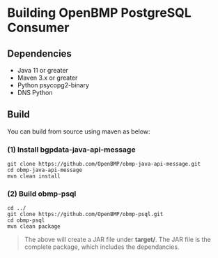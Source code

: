 # Building OpenBMP PostgreSQL Consumer

Dependencies
------------
- Java 11 or greater
- Maven 3.x or greater
- Python psycopg2-binary
- DNS Python


Build
-----
You can build from source using maven as below:


### (1) Install bgpdata-java-api-message

    git clone https://github.com/OpenBMP/obmp-java-api-message.git
    cd obmp-java-api-message
    mvn clean install

### (2) Build obmp-psql

    cd ../
    git clone https://github.com/OpenBMP/obmp-psql.git
    cd obmp-psql
    mvn clean package

> The above will create a JAR file under **target/**.  The JAR file is the complete package, which includes the dependancies. 

